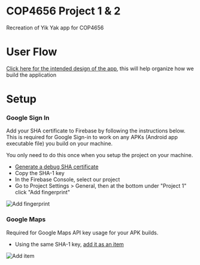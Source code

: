 # COP4656 Project 1 & 2
Recreation of Yik Yak app for COP4656

# User Flow
[Click here for the intended design of the app](https://app.flowmapp.com/share/d8a6151a00e03209277bc930262ab10a), this will help organize how we build the application

# Setup
### Google Sign In
Add your SHA certificate to Firebase by following the instructions below. This is required for Google Sign-in to work on any APKs (Android app executable file) you build on your machine.

You only need to do this once when you setup the project on your machine.

* [Generate a debug SHA certificate](https://developers.google.com/android/guides/client-auth)
* Copy the SHA-1 key
* In the Firebase Console, select our project
* Go to Project Settings > General, then at the bottom under "Project 1" click "Add fingerprint"

![Add fingerprint](https://i.imgur.com/fEbTWWT.png)

### Google Maps
Required for Google Maps API key usage for your APK builds.

* Using the same SHA-1 key, [add it as an item](https://console.cloud.google.com/apis/credentials/key/6f88ff34-ae9b-4266-ab1a-29cf66871642?project=cop4656-proj1&authuser=2&consoleReturnUrl=https:%2F%2Fcloud.google.com%2Fmaps-platform%2F%3Fapis%3Dmaps%26project%3Dcop4656-proj1&consoleUI=CLOUD)

![Add item](https://i.imgur.com/XSOjsH6.png)
